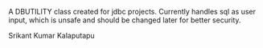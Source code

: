 A DBUTILITY class created for jdbc projects. Currently handles sql as user input, which is unsafe and should be changed later for better security.

Srikant Kumar Kalaputapu
